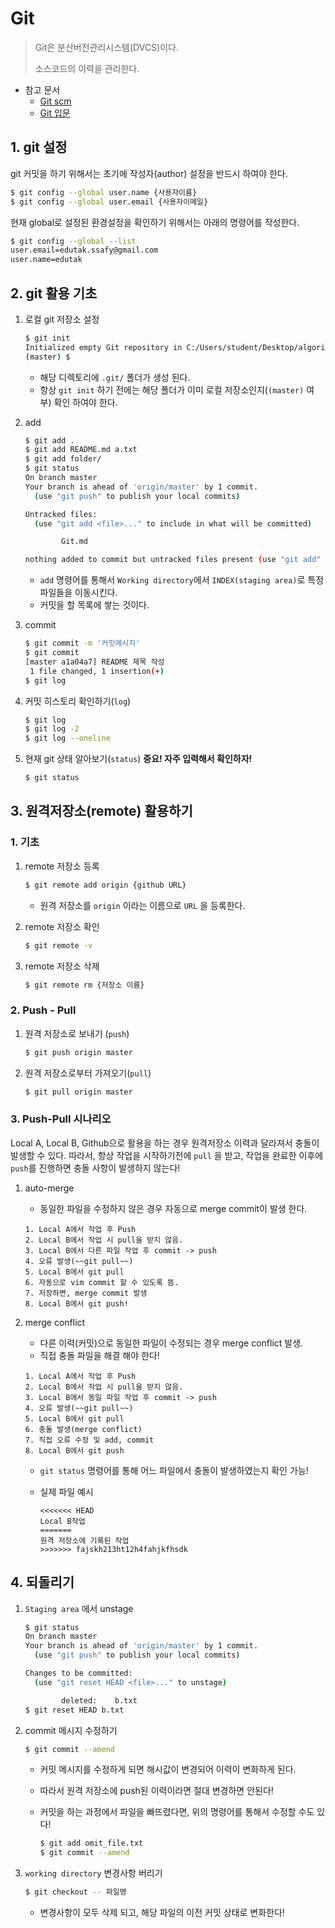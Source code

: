 # Git

> Git은 분산버전관리시스템(DVCS)이다.
>
> 소스코드의 이력을 관리한다.

* 참고 문서
  * [Git scm](https://git-scm.com/book/ko/v2)
  * [Git 입문](https://backlog.com/git-tutorial/kr/)

## 1. git 설정

git 커밋을 하기 위해서는 초기에 작성자(author) 설정을 반드시 하여야 한다.

```bash
$ git config --global user.name {사용자이름}
$ git config --global user.email {사용자이메일}
```

현재 global로 설정된 환경설정을 확인하기 위해서는 아래의 명령어를 작성한다.

```bash
$ git config --global --list
user.email=edutak.ssafy@gmail.com
user.name=edutak
```



## 2. git 활용 기초

1. 로컬 git 저장소 설정

   ```bash
   $ git init
   Initialized empty Git repository in C:/Users/student/Desktop/algorithms/.git/
   (master) $
   ```

   * 해당 디렉토리에 `.git/` 폴더가 생성 된다.
   * 항상 `git init` 하기 전에는 해당 폴더가 이미 로컬 저장소인지(`(master)` 여부) 확인 하여야 한다.

2. add

   ```bash
   $ git add .
   $ git add README.md a.txt
   $ git add folder/
   $ git status
   On branch master
   Your branch is ahead of 'origin/master' by 1 commit.
     (use "git push" to publish your local commits)
   
   Untracked files:
     (use "git add <file>..." to include in what will be committed)
   
           Git.md
   
   nothing added to commit but untracked files present (use "git add" to track)
   
   ```

   * `add` 명령어를 통해서 `Working directory`에서 `INDEX(staging area)`로 특정 파일들을 이동시킨다.
   * 커밋을 할 목록에 쌓는 것이다.

3. commit

   ```bash
   $ git commit -m '커밋메시지'
   $ git commit
   [master a1a04a7] README 제목 작성
    1 file changed, 1 insertion(+)
   $ git log
   ```

4. 커밋 히스토리 확인하기(`log`)

   ```bash
   $ git log
   $ git log -2
   $ git log --oneline
   ```

5. 현재 git 상태 알아보기(`status`) **중요! 자주 입력해서 확인하자!**

   ```bash
   $ git status
   ```

## 3. 원격저장소(remote) 활용하기

### 1. 기초

1. remote 저장소 등록

   ```bash
   $ git remote add origin {github URL}
   ```

   * 원격 저장소를 `origin` 이라는 이름으로 `URL` 을 등록한다.

2. remote 저장소 확인

   ```bash
   $ git remote -v
   ```

3. remote 저장소 삭제

   ```bash
   $ git remote rm {저장소 이름}
   ```

### 2. Push - Pull

1. 원격 저장소로 보내기 (`push`)

    ```bash
    $ git push origin master
    ```

2. 원격 저장소로부터 가져오기(`pull`)

   ```bash
   $ git pull origin master
   ```

### 3. Push-Pull 시나리오

Local A, Local B, Github으로 활용을 하는 경우 원격저장소 이력과 달라져서 충돌이 발생할 수 있다. 따라서, 항상 작업을 시작하기전에 `pull` 을 받고, 작업을 완료한 이후에 `push`를 진행하면 충돌 사항이 발생하지 않는다!

1. auto-merge

   * 동일한 파일을 수정하지 않은 경우 자동으로 merge commit이 발생 한다.

   ```
   1. Local A에서 작업 후 Push
   2. Local B에서 작업 시 pull을 받지 않음.
   3. Local B에서 다른 파일 작업 후 commit -> push
   4. 오류 발생(~~git pull~~)
   5. Local B에서 git pull
   6. 자동으로 vim commit 할 수 있도록 뜸.
   7. 저장하면, merge commit 발생
   8. Local B에서 git push!
   ```

2. merge conflict

   * 다른 이력(커밋)으로 동일한 파일이 수정되는 경우 merge conflict 발생.
   * 직접 충돌 파일을 해결 해야 한다!

   ```
   1. Local A에서 작업 후 Push
   2. Local B에서 작업 시 pull을 받지 않음.
   3. Local B에서 동일 파일 작업 후 commit -> push
   4. 오류 발생(~~git pull~~)
   5. Local B에서 git pull
   6. 충돌 발생(merge conflict)
   7. 직접 오류 수정 및 add, commit
   8. Local B에서 git push
   ```

   * `git status` 명령어를 통해 어느 파일에서 충돌이 발생하였는지 확인 가능!

   * 실제 파일 예시

     ```
     <<<<<<< HEAD
     Local B작업
     =======
     원격 저장소에 기록된 작업
     >>>>>>> fajskh213ht12h4fahjkfhsdk
     ```


## 4. 되돌리기

1. `Staging area` 에서 unstage

   ```bash
   $ git status
   On branch master
   Your branch is ahead of 'origin/master' by 1 commit.
     (use "git push" to publish your local commits)
   
   Changes to be committed:
     (use "git reset HEAD <file>..." to unstage)
   
           deleted:    b.txt
   $ git reset HEAD b.txt
   ```

2. commit 메시지 수정하기

   ```bash
   $ git commit --amend
   ```

   * 커밋 메시지를 수정하게 되면 해시값이 변경되어 이력이 변화하게 된다.

   * 따라서 원격 저장소에 push된 이력이라면 절대 변경하면 안된다!

   * 커밋을 하는 과정에서 파일을 빠뜨렸다면, 위의 명령어를 통해서 수정할 수도 있다!

     ```bash
     $ git add omit_file.txt
     $ git commit --amend
     ```

3. `working directory` 변경사항 버리기

   ```bash
   $ git checkout -- 파일명
   ```

   * 변경사항이 모두 삭제 되고, 해당 파일의 이전 커밋 상태로 변화한다!











